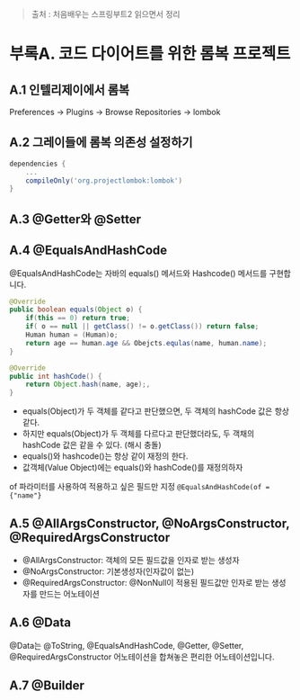 > 출처 : 처음배우는 스프링부트2 읽으면서 정리

# 부록A. 코드 다이어트를 위한 롬복 프로젝트
## A.1 인텔리제이에서 롬복
Preferences -> Plugins -> Browse Repositories -> lombok

## A.2 그레이들에 롬복 의존성 설정하기
```groovy
dependencies {
    ...
    compileOnly('org.projectlombok:lombok')
}
```

## A.3 @Getter와 @Setter
## A.4 @EqualsAndHashCode
@EqualsAndHashCode는 자바의 equals() 메서드와 Hashcode() 메서드를 구현합니다.

```java
@Override
public boolean equals(Object o) {
    if(this == 0) return true;
    if( o == null || getClass() != o.getClass()) return false;
    Human human = (Human)o;
    return age == human.age && Obejcts.equlas(name, human.name);
}

@Override
public int hashCode() {
    return Object.hash(name, age);,
}
```

- equals(Object)가 두 객체를 같다고 판단했으면, 두 객체의 hashCode 값은 항상 같다.
- 하지만 equals(Object)가 두 객체를 다르다고 판단했더라도, 두 객채의 hashCode 값은 같을 수 있다. (해시 충돌)
- equals()와 hashcode()는 항상 같이 재정의 한다.
- 값객체(Value Object)에는 equals()와 hashCode()를 재정의하자

of 파라미터를 사용하여 적용하고 싶은 필드만 지정
`@EqualsAndHashCode(of = {"name"}`

## A.5 @AllArgsConstructor, @NoArgsConstructor, @RequiredArgsConstructor
- @AllArgsConstructor: 객체의 모든 필드값을 인자로 받는 생성자
- @NoArgsConstructor: 기본생성자(인자값이 없는)
- @RequiredArgsConstructor: @NonNull이 적용된 필드값만 인자로 받는 생성자를 만드는 어노테이션

## A.6 @Data
@Data는 @ToString, @EqualsAndHashCode, @Getter, @Setter, @RequiredArgsConstructor 어노테이션을 합쳐놓은 편리한 어노테이션입니다.

## A.7 @Builder
